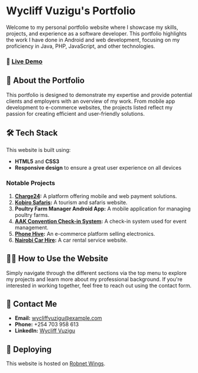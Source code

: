 # Wycliff Vuzigu's Portfolio

Welcome to my personal portfolio website where I showcase my skills, projects, and experience as a software developer. This portfolio highlights the work I have done in Android and web development, focusing on my proficiency in Java, PHP, JavaScript, and other technologies.

### 🔗 [Live Demo](https://wikiteq.robnetwings.com/)

## 📖 About the Portfolio

This portfolio is designed to demonstrate my expertise and provide potential clients and employers with an overview of my work. From mobile app development to e-commerce websites, the projects listed reflect my passion for creating efficient and user-friendly solutions.

## 🛠️ Tech Stack

This website is built using:

- **HTML5** and **CSS3** 
- **Responsive design** to ensure a great user experience on all devices

### Notable Projects

1. **[Charge24](https://charge24.africa/):** A platform offering mobile and web payment solutions.
2. **[Kobiro Safaris](https://kobirosafaris.com/):** A tourism and safaris website.
3. **Poultry Farm Manager Android App:** A mobile application for managing poultry farms.
4. **[AAK Convention Check-in System](https://aak-convention.co.ke/checkin/):** A check-in system used for event management.
5. **[Phone Hive](https://phonehive.co.ke/):** An e-commerce platform selling electronics.
6. **[Nairobi Car Hire](https://nairobicarhire.co.ke/):** A car rental service website.

## 👨‍💻 How to Use the Website

Simply navigate through the different sections via the top menu to explore my projects and learn more about my professional background. If you're interested in working together, feel free to reach out using the contact form.

## 📩 Contact Me

- **Email:** [wycliffvuzigu@example.com](mailto:wycliffvuzigu@example.com)
- **Phone:** +254 703 958 613
- **LinkedIn:** [Wycliff Vuzigu](https://www.linkedin.com/in/wycliffvuzigu)

## 🚀 Deploying

This website is hosted on [Robnet Wings](https://wikiteq.robnetwings.com/). 